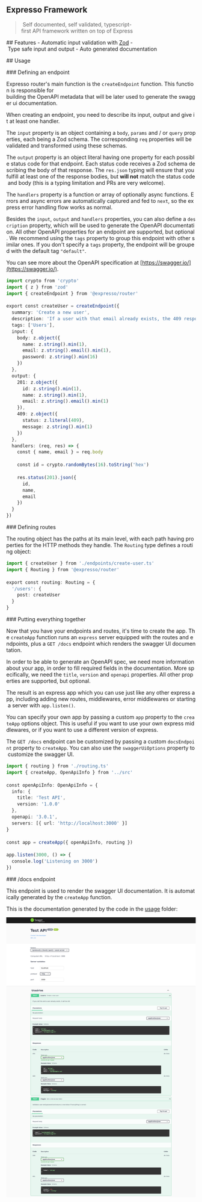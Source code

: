 Expresso Framework
---

> Self documented, self validated, typescript-first API framework written on top of Express

## Features
- Automatic input validation with [Zod](https://www.npmjs.com/package/zod)
- Type safe input and output
- Auto generated documentation

## Usage

### Defining an endpoint

Expresso router's main function is the `createEndpoint` function. This function is responsible for building the OpenAPI metadata that will be later used to generate the swagger ui documentation.

When creating an endpoint, you need to describe its input, output and give it at least one handler.

The `input` property is an object containing a `body`, `params` and / or `query` properties, each being a Zod schema. The corresponding `req` properties will be validated and transformed using these schemas.

The `output` property is an object literal having one property for each possible status code for that endpoint. Each status code receives a Zod schema describing the body of that response. The `res.json` typing will ensure that you fulfill at least one of the response bodies, but **will not** match the status code and body (this is a typing limitation and PRs are very welcome).

The `handlers` property is a function or array of optionally async functions. Errors and async errors are automatically captured and fed to `next`, so the express error handling flow works as normal.

Besides the `input`, `output` and `handlers` properties, you can also define a `description` property, which will be used to generate the OpenAPI documentation. All other OpenAPI properties for an endpoint are supported, but optional. We recommend using the `tags` property to group this endpoint with other similar ones. If you don't specify a `tags` property, the endpoint will be grouped with the default tag `"default"`.

You can see more about the OpenAPI specification at [https://swagger.io/](https://swagger.io/).

```typescript
import crypto from 'crypto'
import { z } from 'zod'
import { createEndpoint } from '@expresso/router'

export const createUser = createEndpoint({
  summary: 'Create a new user',
  description: 'If a user with that email already exists, the 409 response will be used. If that happens, you can resend this request with a new email to try again',
  tags: ['Users'],
  input: {
    body: z.object({
      name: z.string().min(1),
      email: z.string().email().min(1),
      password: z.string().min(16)
    })
  },
  output: {
    201: z.object({
      id: z.string().min(1),
      name: z.string().min(1),
      email: z.string().email().min(1)
    }),
    409: z.object({
      status: z.literal(409),
      message: z.string().min(1)
    })
  },
  handlers: (req, res) => {
    const { name, email } = req.body

    const id = crypto.randomBytes(16).toString('hex')

    res.status(201).json({
      id,
      name,
      email
    })
  }
})
```

### Defining routes

The routing object has the paths at its main level, with each path having properties for the HTTP methods they handle. The `Routing` type defines a routing object:

```typescript
import { createUser } from './endpoints/create-user.ts'
import { Routing } from '@expresso/router'

export const routing: Routing = {
  '/users': {
    post: createUser
  }
}
```

### Putting everything together

Now that you have your endpoints and routes, it's time to create the app. The `createApp` function runs an `express` server equipped with the routes and endpoints, plus a `GET /docs` endpoint which renders the swagger UI documentation.

In order to be able to generate an OpenAPI spec, we need more information about your app, in order to fill required fields in the documentation. More specifically, we need the `title`, `version` and `openapi` properties. All other properties are supported, but optional.

The result is an express app which you can use just like any other express app, including adding new routes, middlewares, error middlewares or starting a server with `app.listen()`.

You can specify your own app by passing a custom `app` property to the `createApp` options object. This is useful if you want to use your own express middlewares, or if you want to use a different version of express.

The `GET /docs` endpoint can be customized by passing a custom `docsEndpoint` property to `createApp`. You can also use the `swaggerUiOptions` property to customize the swagger UI.

```typescript
import { routing } from './routing.ts'
import { createApp, OpenApiInfo } from '../src'

const openApiInfo: OpenApiInfo = {
  info: {
    title: 'Test API',
    version: '1.0.0'
  },
  openapi: '3.0.1',
  servers: [{ url: 'http://localhost:3000' }]
}

const app = createApp({ openApiInfo, routing })

app.listen(3000, () => {
  console.log('Listening on 3000')
})
```

### /docs endpoint

This endpoint is used to render the swagger UI documentation. It is automatically generated by the `createApp` function.

This is the documentation generated by the code in the [usage](/usage) folder:

![example of swagger ui](docs/usage-swagger-docs.png)
